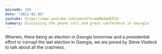 ```yaml
---
episode: 284
date: "2021-01-04"
youtube: https://www.youtube.com/watch?v=awMpdgU6XlQ
summary: Discussing the phone call and press conference in Georgia
---
```

Wherein, there being an election in Georgia tomorrow and a presidential effort to corrupt the last election in Georgia, we are joined by Steve Vladeck to talk about all the craziness.
